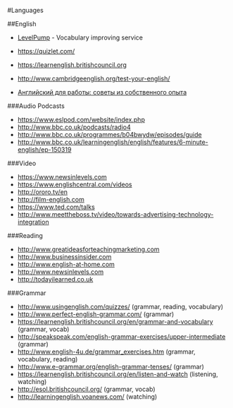 #Languages

##English

- [LevelPump](http://www.levelpump.com/) - Vocabulary improving service

- https://quizlet.com/
- https://learnenglish.britishcouncil.org
- http://www.cambridgeenglish.org/test-your-english/

- [Английский для работы: советы из собственного опыта](https://geektimes.ru/company/plarium/blog/272338/)

###Audio Podcasts

- https://www.eslpod.com/website/index.php
- http://www.bbc.co.uk/podcasts/radio4
- http://www.bbc.co.uk/programmes/b04bwydw/episodes/guide
- http://www.bbc.co.uk/learningenglish/english/features/6-minute-english/ep-150319

###Video

- https://www.newsinlevels.com
- https://www.englishcentral.com/videos
- http://ororo.tv/en
- http://film-english.com
- https://www.ted.com/talks
- http://www.meettheboss.tv/video/towards-advertising-technology-integration

###Reading

- http://www.greatideasforteachingmarketing.com
- http://www.businessinsider.com
- http://www.english-at-home.com
- http://www.newsinlevels.com
- http://todayilearned.co.uk

###Grammar

- http://www.usingenglish.com/quizzes/ (grammar, reading, vocabulary)
- http://www.perfect-english-grammar.com/ (grammar)
- https://learnenglish.britishcouncil.org/en/grammar-and-vocabulary (grammar, vocab)
- http://speakspeak.com/english-grammar-exercises/upper-intermediate (grammar)
- http://www.english-4u.de/grammar_exercises.htm (grammar, vocabulary, reading)
- http://www.e-grammar.org/english-grammar-tenses/ (grammar)
- https://learnenglish.britishcouncil.org/en/listen-and-watch (listening, watching)
- http://esol.britishcouncil.org/ (grammar, vocab)
- http://learningenglish.voanews.com/ (watching)

